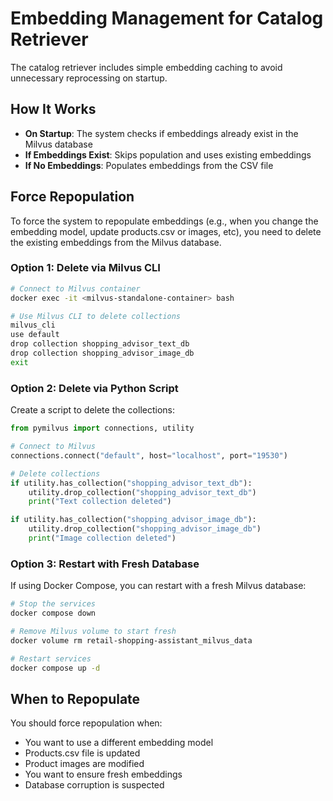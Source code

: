 # Embedding Management for Catalog Retriever

The catalog retriever includes simple embedding caching to avoid unnecessary reprocessing on startup.

## How It Works

- **On Startup**: The system checks if embeddings already exist in the Milvus database
- **If Embeddings Exist**: Skips population and uses existing embeddings
- **If No Embeddings**: Populates embeddings from the CSV file

## Force Repopulation

To force the system to repopulate embeddings (e.g., when you change the embedding model, update products.csv or images, etc), you need to delete the existing embeddings from the Milvus database.

### Option 1: Delete via Milvus CLI

```bash
# Connect to Milvus container
docker exec -it <milvus-standalone-container> bash

# Use Milvus CLI to delete collections
milvus_cli
use default
drop collection shopping_advisor_text_db
drop collection shopping_advisor_image_db
exit
```

### Option 2: Delete via Python Script

Create a script to delete the collections:

```python
from pymilvus import connections, utility

# Connect to Milvus
connections.connect("default", host="localhost", port="19530")

# Delete collections
if utility.has_collection("shopping_advisor_text_db"):
    utility.drop_collection("shopping_advisor_text_db")
    print("Text collection deleted")

if utility.has_collection("shopping_advisor_image_db"):
    utility.drop_collection("shopping_advisor_image_db")
    print("Image collection deleted")
```

### Option 3: Restart with Fresh Database

If using Docker Compose, you can restart with a fresh Milvus database:

```bash
# Stop the services
docker compose down

# Remove Milvus volume to start fresh
docker volume rm retail-shopping-assistant_milvus_data

# Restart services
docker compose up -d
```

## When to Repopulate

You should force repopulation when:
- You want to use a different embedding model
- Products.csv file is updated
- Product images are modified
- You want to ensure fresh embeddings
- Database corruption is suspected
